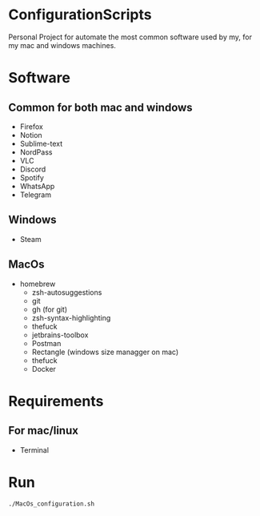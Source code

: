 # ConfigurationScripts
Personal Project for automate the most common software used by my, for my mac and windows machines.


# Software

## Common for both mac and windows
 - Firefox
 - Notion
 - Sublime-text
 - NordPass
 - VLC
 - Discord
 - Spotify
 - WhatsApp
 - Telegram

## Windows
 - Steam

## MacOs
 - homebrew
   - zsh-autosuggestions
   - git
   - gh (for git)
   - zsh-syntax-highlighting
   - thefuck
   - jetbrains-toolbox
   - Postman
   - Rectangle (windows size managger on mac)
   - thefuck
   - Docker


# Requirements
## For mac/linux
 - Terminal


# Run
```
./MacOs_configuration.sh
```